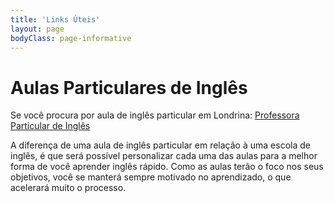 ```yaml
---
title: 'Links Úteis'
layout: page
bodyClass: page-informative
---
```


# Aulas Particulares de Inglês
Se você procura por aula de inglês particular em Londrina: [Professora Particular de Inglês](https://www.tatianaensinaingles.com.br/aulas-de-ingles)

A diferença de uma aula de inglês particular em relação à uma escola de inglês, é que será possível personalizar cada uma das aulas para a melhor forma de você aprender inglês rápido. Como as aulas terão o foco nos seus objetivos, você se manterá sempre motivado no aprendizado, o que acelerará muito o processo.
